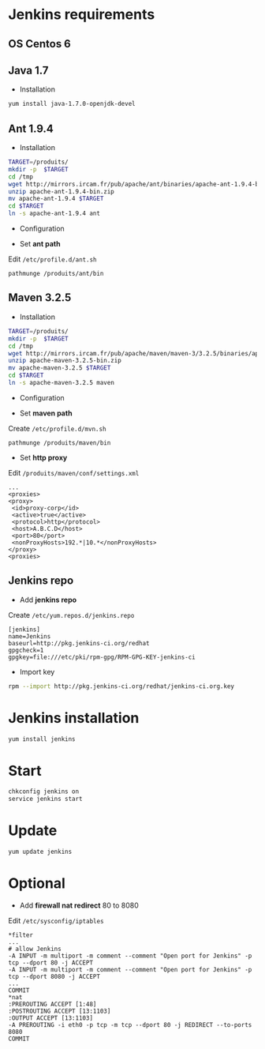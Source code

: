 # Jenkins requirements

## OS Centos 6

## Java 1.7
- Installation
 ```bash
yum install java-1.7.0-openjdk-devel
```

## Ant 1.9.4
- Installation
 ```bash
TARGET=/produits/
mkdir -p  $TARGET
cd /tmp
wget http://mirrors.ircam.fr/pub/apache/ant/binaries/apache-ant-1.9.4-bin.zip
unzip apache-ant-1.9.4-bin.zip
mv apache-ant-1.9.4 $TARGET
cd $TARGET
ln -s apache-ant-1.9.4 ant
```

- Configuration

 - Set **ant path**

 Edit `/etc/profile.d/ant.sh`
 ```
pathmunge /produits/ant/bin
```

## Maven 3.2.5
- Installation
```bash
TARGET=/produits/
mkdir -p  $TARGET
cd /tmp
wget http://mirrors.ircam.fr/pub/apache/maven/maven-3/3.2.5/binaries/apache-maven-3.2.5-bin.zip
unzip apache-maven-3.2.5-bin.zip
mv apache-maven-3.2.5 $TARGET
cd $TARGET
ln -s apache-maven-3.2.5 maven
```
- Configuration

 - Set **maven path**
 
 Create `/etc/profile.d/mvn.sh`
 ```
pathmunge /produits/maven/bin
```

 - Set **http proxy**

 Edit `/produits/maven/conf/settings.xml`
 ```
...
<proxies>
 <proxy>
  <id>proxy-corp</id>
  <active>true</active>
  <protocol>http</protocol>
  <host>A.B.C.D</host>
  <port>80</port>
  <nonProxyHosts>192.*|10.*</nonProxyHosts>
 </proxy>
<proxies>
```

## Jenkins repo

- Add **jenkins repo**

 Create `/etc/yum.repos.d/jenkins.repo`
 ```
[jenkins]
name=Jenkins
baseurl=http://pkg.jenkins-ci.org/redhat
gpgcheck=1
gpgkey=file:///etc/pki/rpm-gpg/RPM-GPG-KEY-jenkins-ci
```

- Import key

```bash
rpm --import http://pkg.jenkins-ci.org/redhat/jenkins-ci.org.key
```

# Jenkins installation

```bash
yum install jenkins
```

# Start

```bash
chkconfig jenkins on
service jenkins start
```

# Update

```bash
yum update jenkins
```

# Optional

- Add **firewall nat redirect** 80 to 8080
 
 Edit `/etc/sysconfig/iptables`
 ```
*filter
...
# allow Jenkins
-A INPUT -m multiport -m comment --comment "Open port for Jenkins" -p tcp --dport 80 -j ACCEPT
-A INPUT -m multiport -m comment --comment "Open port for Jenkins" -p tcp --dport 8080 -j ACCEPT
...
COMMIT
*nat
:PREROUTING ACCEPT [1:48]
:POSTROUTING ACCEPT [13:1103]
:OUTPUT ACCEPT [13:1103]
-A PREROUTING -i eth0 -p tcp -m tcp --dport 80 -j REDIRECT --to-ports 8080
COMMIT
```
